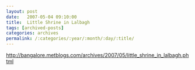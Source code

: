 ```yaml
---
layout: post
date:	2007-05-04 09:10:00
title:  Little Shrine in Lalbagh
tags: [archived-posts]
categories: archives
permalink: /:categories/:year/:month/:day/:title/
---
```

http://bangalore.metblogs.com/archives/2007/05/little_shrine_in_lalbagh.phtml
